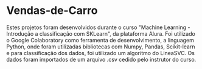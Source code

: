 # Vendas-de-Carro
Estes projetos foram desenvolvidos durante o curso "Machine Learning - Introdução a classificação com SKLearn", da plataforma Alura. Foi utilizado o Google Colaboratory como ferramenta de desenvolvimento, a linguagem Python, onde foram utilizadas bibliotecas com Numpy, Pandas, Scikit-learn e para classificação dos dados, foi utilizado um algoritmo do LineaSVC. Os dados foram importados de um arquivo .csv cedido pelo instrutor do curso.
